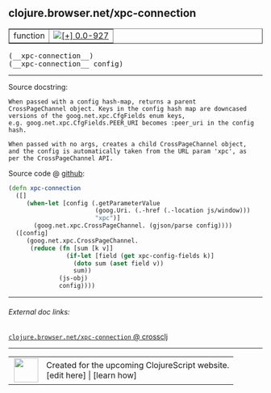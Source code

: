 ## clojure.browser.net/xpc-connection



 <table border="1">
<tr>
<td>function</td>
<td><a href="https://github.com/cljsinfo/cljs-api-docs/tree/0.0-927"><img valign="middle" alt="[+] 0.0-927" title="Added in 0.0-927" src="https://img.shields.io/badge/+-0.0--927-lightgrey.svg"></a> </td>
</tr>
</table>


 <samp>
(__xpc-connection__)<br>
</samp>
 <samp>
(__xpc-connection__ config)<br>
</samp>

---





Source docstring:

```
When passed with a config hash-map, returns a parent
CrossPageChannel object. Keys in the config hash map are downcased
versions of the goog.net.xpc.CfgFields enum keys,
e.g. goog.net.xpc.CfgFields.PEER_URI becomes :peer_uri in the config
hash.

When passed with no args, creates a child CrossPageChannel object,
and the config is automatically taken from the URL param 'xpc', as
per the CrossPageChannel API.
```


Source code @ [github](https://github.com/clojure/clojurescript/blob/r1859/src/cljs/clojure/browser/net.cljs#L118-L140):

```clj
(defn xpc-connection
  ([]
     (when-let [config (.getParameterValue
                        (goog.Uri. (.-href (.-location js/window)))
                        "xpc")]
       (goog.net.xpc.CrossPageChannel. (gjson/parse config))))
  ([config]
     (goog.net.xpc.CrossPageChannel.
      (reduce (fn [sum [k v]]
                (if-let [field (get xpc-config-fields k)]
                  (doto sum (aset field v))
                  sum))
              (js-obj)
              config))))
```

<!--
Repo - tag - source tree - lines:

 <pre>
clojurescript @ r1859
└── src
    └── cljs
        └── clojure
            └── browser
                └── <ins>[net.cljs:118-140](https://github.com/clojure/clojurescript/blob/r1859/src/cljs/clojure/browser/net.cljs#L118-L140)</ins>
</pre>

-->

---



###### External doc links:

[`clojure.browser.net/xpc-connection` @ crossclj](http://crossclj.info/fun/clojure.browser.net.cljs/xpc-connection.html)<br>

---

 <table>
<tr><td>
<img valign="middle" align="right" width="48px" src="http://i.imgur.com/Hi20huC.png">
</td><td>
Created for the upcoming ClojureScript website.<br>
[edit here] | [learn how]
</td></tr></table>

[edit here]:https://github.com/cljsinfo/cljs-api-docs/blob/master/cljsdoc/clojure.browser.net/xpc-connection.cljsdoc
[learn how]:https://github.com/cljsinfo/cljs-api-docs/wiki/cljsdoc-files

<!--

This information was too distracting to show to readers, but I'll leave it
commented here since it is helpful to:

- pretty-print the data used to generate this document
- and show how to retrieve that data



The API data for this symbol:

```clj
{:ns "clojure.browser.net",
 :name "xpc-connection",
 :signature ["[]" "[config]"],
 :history [["+" "0.0-927"]],
 :type "function",
 :full-name-encode "clojure.browser.net/xpc-connection",
 :source {:code "(defn xpc-connection\n  ([]\n     (when-let [config (.getParameterValue\n                        (goog.Uri. (.-href (.-location js/window)))\n                        \"xpc\")]\n       (goog.net.xpc.CrossPageChannel. (gjson/parse config))))\n  ([config]\n     (goog.net.xpc.CrossPageChannel.\n      (reduce (fn [sum [k v]]\n                (if-let [field (get xpc-config-fields k)]\n                  (doto sum (aset field v))\n                  sum))\n              (js-obj)\n              config))))",
          :title "Source code",
          :repo "clojurescript",
          :tag "r1859",
          :filename "src/cljs/clojure/browser/net.cljs",
          :lines [118 140]},
 :full-name "clojure.browser.net/xpc-connection",
 :docstring "When passed with a config hash-map, returns a parent\nCrossPageChannel object. Keys in the config hash map are downcased\nversions of the goog.net.xpc.CfgFields enum keys,\ne.g. goog.net.xpc.CfgFields.PEER_URI becomes :peer_uri in the config\nhash.\n\nWhen passed with no args, creates a child CrossPageChannel object,\nand the config is automatically taken from the URL param 'xpc', as\nper the CrossPageChannel API."}

```

Retrieve the API data for this symbol:

```clj
;; from Clojure REPL
(require '[clojure.edn :as edn])
(-> (slurp "https://raw.githubusercontent.com/cljsinfo/cljs-api-docs/catalog/cljs-api.edn")
    (edn/read-string)
    (get-in [:symbols "clojure.browser.net/xpc-connection"]))
```

-->
